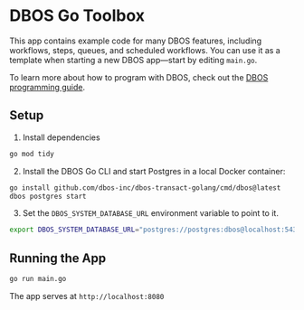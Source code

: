 # DBOS Go Toolbox

This app contains example code for many DBOS features, including workflows, steps, queues, and scheduled workflows.
You can use it as a template when starting a new DBOS app&mdash;start by editing `main.go`.

To learn more about how to program with DBOS, check out the [DBOS programming guide](https://docs.dbos.dev/golang/programming-guide).

## Setup

1. Install dependencies
```bash
go mod tidy
```

2. Install the DBOS Go CLI and start Postgres in a local Docker container:

```bash
go install github.com/dbos-inc/dbos-transact-golang/cmd/dbos@latest
dbos postgres start
```

3. Set the `DBOS_SYSTEM_DATABASE_URL` environment variable to point to it.
```bash
export DBOS_SYSTEM_DATABASE_URL="postgres://postgres:dbos@localhost:5432/dbos_go_toolbox"
```

## Running the App

```bash
go run main.go
```

The app serves at `http://localhost:8080`
